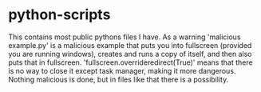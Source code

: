 # python-scripts
This contains most public pythons files I have.
As a warning 'malicious example.py' is a malicious example that puts you into fullscreen (provided you are running windows), creates and runs a copy of itself,
and then also puts that in fullscreen. 'fullscreen.overrideredirect(True)' means that there is no way to close it except task manager, making it more dangerous.
Nothing malicious is done, but in files like that there is a possibility.
